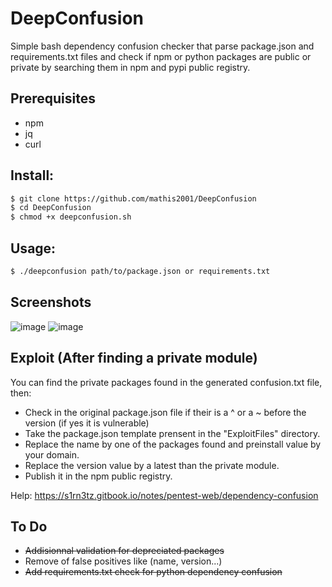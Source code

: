 # DeepConfusion
Simple bash dependency confusion checker that parse package.json and requirements.txt files and check if npm or python packages are public or private by searching them in npm and pypi public registry.

## Prerequisites

- npm
- jq
- curl
  
## Install:
```bash
$ git clone https://github.com/mathis2001/DeepConfusion
$ cd DeepConfusion
$ chmod +x deepconfusion.sh
```

## Usage:
```bash
$ ./deepconfusion path/to/package.json or requirements.txt
```
## Screenshots

![image](https://github.com/mathis2001/DeepConfusion/assets/40497633/1407d924-b741-43b3-a970-50efc48dd6dd)
![image](https://github.com/mathis2001/DeepConfusion/assets/40497633/950eac0c-0457-4a13-8449-9e9f3c802221)


## Exploit (After finding a private module)

You can find the private packages found in the generated confusion.txt file, then:

- Check in the original package.json file if their is a ^ or a ~ before the version (if yes it is vulnerable)
- Take the package.json template prensent in the "ExploitFiles" directory.
- Replace the name by one of the packages found and preinstall value by your domain.
- Replace the version value by a latest than the private module.
- Publish it in the npm public registry.

Help: https://s1rn3tz.gitbook.io/notes/pentest-web/dependency-confusion

## To Do

- ~~Addisionnal validation for depreciated packages~~
- Remove of false positives like (name, version...)
- ~~Add requirements.txt check for python dependency confusion~~

